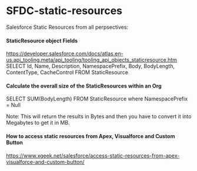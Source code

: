 # SFDC-static-resources

Salesforce Static Resources from all perpsectives:

#### StaticResource object Fields
https://developer.salesforce.com/docs/atlas.en-us.api_tooling.meta/api_tooling/tooling_api_objects_staticresource.htm <br/>
SELECT Id, Name, Description, NamespacePrefix, Body, BodyLength, ContentType, CacheControl FROM StaticResource

#### Calculate the overall size of the StaticResources within an Org
SELECT SUM(BodyLength) FROM StaticResource where NamespacePrefix = Null

Note: This will return the results in Bytes and then you have to convert it into Megabytes to get it in MB.

#### How to access static resources from Apex, Visualforce and Custom Button
https://www.xgeek.net/salesforce/access-static-resources-from-apex-visualforce-and-custom-button/

